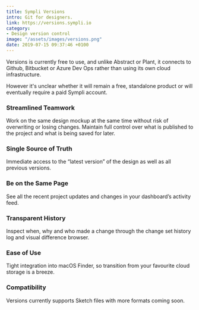 ```yaml
---
title: Sympli Versions
intro: Git for designers.
link: https://versions.sympli.io
category:
- Design version control
image: "/assets/images/versions.png"
date: 2019-07-15 09:37:46 +0100
---
```


Versions is currently free to use, and unlike Abstract or Plant, it connects to Github, Bitbucket or Azure Dev Ops rather than using its own cloud infrastructure. 

However it's unclear whether it will remain a free, standalone product or will eventually require a paid Sympli account.

### Streamlined Teamwork

Work on the same design mockup at the same time without risk of overwriting or losing changes. Maintain full control over what is published to the project and what is being saved for later.

### Single Source of Truth

Immediate access to the “latest version” of the design as well as all previous versions.

### Be on the Same Page

See all the recent project updates and changes in your dashboard’s activity feed.

### Transparent History

Inspect when, why and who made a change through the change set history log and visual difference browser.

### Ease of Use

Tight integration into macOS Finder, so transition from your favourite cloud storage is a breeze.

### Compatibility

Versions currently supports Sketch files with more formats coming soon.
